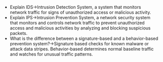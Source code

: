 - Explain IDS→Intrusion Detection System, a system that monitors network traffic for signs of unauthorized access or malicious activity. 
- Explain IPS→Intrusion Prevention System, a network security system that monitors and controls network traffic to prevent unauthorized access and malicious activities by analyzing and blocking suspicious packets.
- What is the difference between a signature-based and a behavior-based prevention system?→Signature based checks for known malware or attack data stripes. Behavior-based determines normal baseline traffic and watches for unusual traffic patterns.
